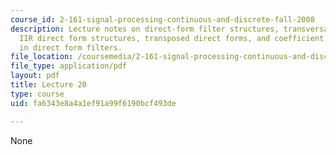 ```yaml
---
course_id: 2-161-signal-processing-continuous-and-discrete-fall-2008
description: Lecture notes on direct-form filter structures, transversal FIR structure,
  IIR direct form structures, transposed direct forms, and coefficient sensitivity
  in direct form filters.
file_location: /coursemedia/2-161-signal-processing-continuous-and-discrete-fall-2008/fa6343e8a4a1ef91a99f6190bcf493de_lecture_20.pdf
file_type: application/pdf
layout: pdf
title: Lecture 20
type: course
uid: fa6343e8a4a1ef91a99f6190bcf493de

---
```

None